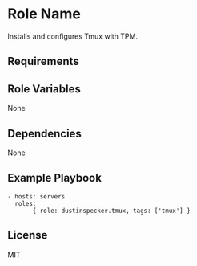 Role Name
=========

Installs and configures Tmux with TPM.

Requirements
------------

Role Variables
--------------

None

Dependencies
------------

None

Example Playbook
----------------

    - hosts: servers
      roles:
         - { role: dustinspecker.tmux, tags: ['tmux'] }

License
-------

MIT
